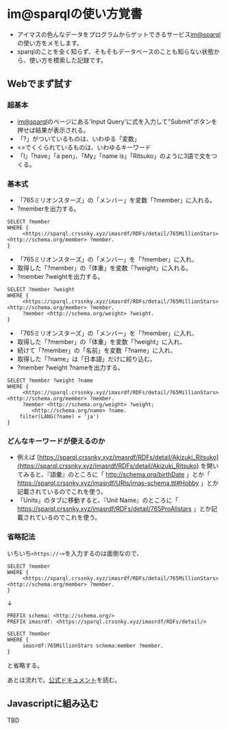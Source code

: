 # im@sparqlの使い方覚書
* アイマスの色んなデータをプログラムからゲットできるサービス[im@sparql](https://sparql.crssnky.xyz/imas/)の使い方をメモします。
* sparqlのことを全く知らず、そもそもデータベースのことも知らない状態から、使い方を模索した記録です。

## Webでまず試す
### 超基本
* [im@sparql](https://sparql.crssnky.xyz/imas/)のページにある'Input Query'に式を入力して"Submit"ボタンを押せば結果が表示される。
* 「?」がついているものは、いわゆる「変数」
* <>でくくられているものは、いわゆるキーワード
* 「I」「have」「a pen」、「My」「name is」「Ritsuko」のように3語で文をつくる。

### 基本式
* 「765ミリオンスターズ」の「メンバー」を変数「?member」に入れる。
* ?memberを出力する。

```sparql
SELECT ?member
WHERE {
     <https://sparql.crssnky.xyz/imasrdf/RDFs/detail/765MillionStars> <http://schema.org/member> ?member.
}
```

* 「765ミリオンスターズ」の「メンバー」を「?member」に入れ、
* 取得した「?member」の「体重」を変数「?weight」に入れる。
* ?member ?weightを出力する。

```sparql
SELECT ?member ?weight
WHERE {
     <https://sparql.crssnky.xyz/imasrdf/RDFs/detail/765MillionStars> <http://schema.org/member> ?member.
     ?member <http://schema.org/weight> ?weight.
}
```

* 「765ミリオンスターズ」の「メンバー」を「?member」に入れ、
* 取得した「?member」の「体重」を変数「?weight」に入れ、
* 続けて「?member」の「名前」を変数「?name」に入れ、
* 取得した「?name」は「日本語」だけに絞り込む。
* ?member ?weight ?nameを出力する。

```sparql
SELECT ?member ?weight ?name
WHERE {
     <https://sparql.crssnky.xyz/imasrdf/RDFs/detail/765MillionStars> <http://schema.org/member> ?member.
     ?member <http://schema.org/weight> ?weight;
        <http://schema.org/name> ?name.
    filter(LANG(?name) = 'ja')
}
```

### どんなキーワードが使えるのか
* 例えば [https://sparql.crssnky.xyz/imasrdf/RDFs/detail/Akizuki_Ritsuko](https://sparql.crssnky.xyz/imasrdf/RDFs/detail/Akizuki_Ritsuko) を開いてみると、『語彙』のところに「 http://schema.org/birthDate 」とか「 https://sparql.crssnky.xyz/imasrdf/URIs/imas-schema.ttl#Hobby 」とか記載されているのでこれを使う。
* 「Units」のタブに移動すると、『Unit Name』のところに「 https://sparql.crssnky.xyz/imasrdf/RDFs/detail/765ProAllstars 」とか記載されているのでこれを使う。

### 省略記法
いちいち`<https://~>`を入力するのは面倒なので、

```sparql
SELECT ?member
WHERE {
     <https://sparql.crssnky.xyz/imasrdf/RDFs/detail/765MillionStars> <http://schema.org/member> ?member.
}
```

↓

```sparql
PREFIX schema: <http://schema.org/>
PREFIX imasrdf: <https://sparql.crssnky.xyz/imasrdf/RDFs/detail/>

SELECT ?member
WHERE {
     imasrdf:765MillionStars schema:member ?member.
}
```

と省略する。

あとは流れで。[公式ドキュメント](https://doc.crssnky.xyz/imasparql/)を読む。

## Javascriptに組み込む
TBD
